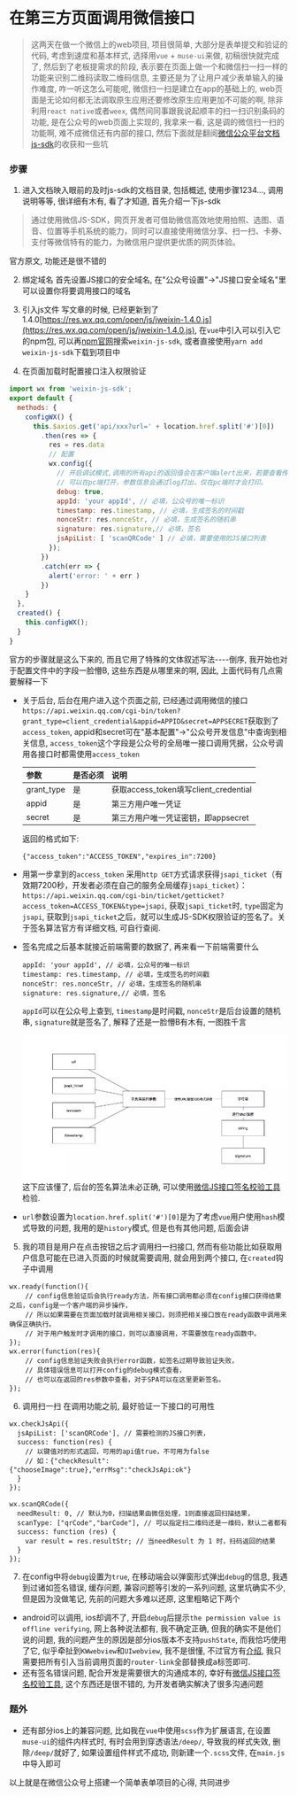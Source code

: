 # 在第三方页面调用微信接口

> 这两天在做一个微信上的web项目, 项目很简单, 大部分是表单提交和验证的代码, 考虑到速度和基本样式, 选择用`vue` + `muse-ui`来做, 初稿很快就完成了, 然后到了老板提需求的阶段, 表示要在页面上做一个和微信扫一扫一样的功能来识别二维码读取二维码信息, 主要还是为了让用户减少表单输入的操作难度, 咋一听这怎么可能呢, 微信扫一扫是建立在app的基础上的, web页面是无论如何都无法调取原生应用还要修改原生应用更加不可能的啊, 除非利用`react native`或者`weex`, 偶然间同事跟我说起顺丰的扫一扫识别条码的功能, 是在公众号的web页面上实现的, 我拿来一看, 这是调的微信扫一扫的功能啊, 难不成微信还有内部的接口, 然后下面就是翻阅[微信公众平台文档js-sdk](https://mp.weixin.qq.com/wiki?t=resource/res_main&id=mp1421141115)的收获和一些坑

### 步骤
1. 进入文档映入眼前的及时js-sdk的文档目录, 包括概述, 使用步骤1234..., 调用说明等等, 很详细有木有, 看了才知道, 首先介绍一下js-sdk
> 通过使用微信JS-SDK，网页开发者可借助微信高效地使用拍照、选图、语音、位置等手机系统的能力，同时可以直接使用微信分享、扫一扫、卡券、支付等微信特有的能力，为微信用户提供更优质的网页体验。

官方原文, 功能还是很不错的

2. 绑定域名
首先设置JS接口的安全域名, 在"公众号设置"->"JS接口安全域名"里可以设置你将要调用接口的域名

3. 引入js文件
写文章的时候, 已经更新到了1.4.0[https://res.wx.qq.com/open/js/jweixin-1.4.0.js](https://res.wx.qq.com/open/js/jweixin-1.4.0.js), 在`vue`中引入可以引入它的npm包, 可以再[npm官网](https://www.npmjs.com/)搜索`weixin-js-sdk`, 或者直接使用`yarn add weixin-js-sdk`下载到项目中

4. 在页面加载时配置接口注入权限验证
```js
import wx from 'weixin-js-sdk';
export default {
  methods: {
    configWX() {
      this.$axios.get('api/xxx?url=' + location.href.split('#')[0])
        .then(res => {
          res = res.data
          // 配置
          wx.config({
            // 开启调试模式,调用的所有api的返回值会在客户端alert出来，若要查看传入的参数，
            // 可以在pc端打开，参数信息会通过log打出，仅在pc端时才会打印。
            debug: true,
            appId: 'your appId', // 必填，公众号的唯一标识
            timestamp: res.timestamp, // 必填，生成签名的时间戳
            nonceStr: res.nonceStr, // 必填，生成签名的随机串
            signature: res.signature,// 必填，签名
            jsApiList: [ 'scanQRCode' ] // 必填，需要使用的JS接口列表
          });
        })
        .catch(err => {
          alert('error: ' + err )
        })
    }
  },
  created() {
    this.configWX();
  }
}
```
官方的步骤就是这么下来的, 而且它用了特殊的文体叙述写法----倒序, 我开始也对于配置文件中的字段一脸懵B, 这些东西是从哪里来的啊, 因此, 上面代码有几点需要解释一下
+ 关于后台, 后台在用户进入这个页面之前, 已经通过调用微信的接口`https://api.weixin.qq.com/cgi-bin/token?grant_type=client_credential&appid=APPID&secret=APPSECRET`获取到了`access_token`, appid和secret可在"基本配置"->"公众号开发信息"中查询到相关信息, `access_token`这个字段是公众号的全局唯一接口调用凭据，公众号调用各接口时都需使用`access_token`


  | 参数 | 是否必须 | 说明 |
  | ------ | ------ | ------ |
  | grant_type | 是	| 获取access_token填写client_credential |
  | appid	| 是 | 第三方用户唯一凭证 |
  | secret | 是 | 第三方用户唯一凭证密钥，即appsecret |

  返回的格式如下:
  ```
  {"access_token":"ACCESS_TOKEN","expires_in":7200}
  ```
+ 用第一步拿到的`access_token` 采用`http GET`方式请求获得`jsapi_ticket`（有效期7200秒，开发者必须在自己的服务全局缓存`jsapi_ticket`）：`https://api.weixin.qq.com/cgi-bin/ticket/getticket?access_token=ACCESS_TOKEN&type=jsapi`, 获取`jsapi_ticket`时, `type`固定为`jsapi`, 获取到`jsapi_ticket`之后，就可以生成JS-SDK权限验证的签名了。关于签名算法官方有详细文档, 可自行查阅.
+ 签名完成之后基本就接近前端需要的数据了, 再来看一下前端需要什么
  ```
  appId: 'your appId', // 必填，公众号的唯一标识
  timestamp: res.timestamp, // 必填，生成签名的时间戳
  nonceStr: res.nonceStr, // 必填，生成签名的随机串
  signature: res.signature,// 必填，签名
  ```
  `appId`可以在公众号上查到, `timestamp`是时间戳, `nonceStr`是后台设置的随机串, `signature`就是签名了, 解释了还是一脸懵B有木有, 一图胜千言
 
  ![](../images/7.png)
  这下应该懂了, 后台的签名算法未必正确, 可以使用[微信JS接口签名校验工具](https://mp.weixin.qq.com/debug/cgi-bin/sandbox?t=jsapisign)检验.

+ `url`参数设置为`location.href.split('#')[0]`是为了考虑`vue`用户使用`hash`模式导致的问题, 我用的是`history`模式, 但是也有其他问题, 后面会讲

5. 我的项目是用户在点击按钮之后才调用扫一扫接口, 然而有些功能比如获取用户信息可能在已进入页面的时候就需要调用, 就会用到两个接口, 在`created`钩子中调用
```
wx.ready(function(){
    // config信息验证后会执行ready方法，所有接口调用都必须在config接口获得结果之后，config是一个客户端的异步操作，
    // 所以如果需要在页面加载时就调用相关接口，则须把相关接口放在ready函数中调用来确保正确执行。
    // 对于用户触发时才调用的接口，则可以直接调用，不需要放在ready函数中。
});
wx.error(function(res){
    // config信息验证失败会执行error函数，如签名过期导致验证失败，
    // 具体错误信息可以打开config的debug模式查看，
    // 也可以在返回的res参数中查看，对于SPA可以在这里更新签名。
});
```

6. 调用扫一扫
  在调用功能之前, 最好验证一下接口的可用性
  ```
  wx.checkJsApi({
    jsApiList: ['scanQRCode'], // 需要检测的JS接口列表，
    success: function(res) {
      // 以键值对的形式返回，可用的api值true，不可用为false
      // 如：{"checkResult":{"chooseImage":true},"errMsg":"checkJsApi:ok"}
    }
  });
  ```
  ```
  wx.scanQRCode({
    needResult: 0, // 默认为0，扫描结果由微信处理，1则直接返回扫描结果，
    scanType: ["qrCode","barCode"], // 可以指定扫二维码还是一维码，默认二者都有
    success: function (res) {
      var result = res.resultStr; // 当needResult 为 1 时，扫码返回的结果
    }
  });
  ```

7. 在config中将`debug`设置为`true`, 在移动端会以弹窗形式弹出`debug`的信息, 我遇到过诸如签名错误, 缓存问题, 兼容问题等引发的一系列问题, 这里坑确实不少, 但是因为没做笔记, 先前的问题大多难以还原, 这里粗略记下两个
  + android可以调用, ios却调不了, 开启`debug`后提示`the permission value is offline verifying`, 网上各种说法都有, 我不确定正确, 但我的确实不是他们说的问题, 我的问题产生的原因是部分ios版本不支持`pushState`, 而我恰巧使用了它, 似乎牵扯到`KWwebview`和`UIwebview`, 我不是很懂, 不过官方有[介绍](https://mp.weixin.qq.com/wiki?t=resource/res_main&id=mp1483682025_enmey), 我只需要把所有引入当前调用页面的`router-link`全部替换成a标签即可.
  + 还有签名错误问题, 配合开发是需要很大的沟通成本的, 幸好有[微信JS接口签名校验工具](https://mp.weixin.qq.com/debug/cgi-bin/sandbox?t=jsapisign), 这个东西还是很不错的, 为开发者确实解决了很多沟通问题

### 题外
+ 还有部分ios上的兼容问题, 比如我在`vue`中使用`scss`作为扩展语言, 在设置`muse-ui`的组件内样式时, 有时会用到穿透语法`/deep/`, 导致我的样式失效, 删除`/deep/`就好了, 如果设置组件样式不成功, 则新建一个`.scss`文件, 在`main.js`中导入即可

以上就是在微信公众号上搭建一个简单表单项目的心得, 共同进步




<Vssue :title="$title" />
